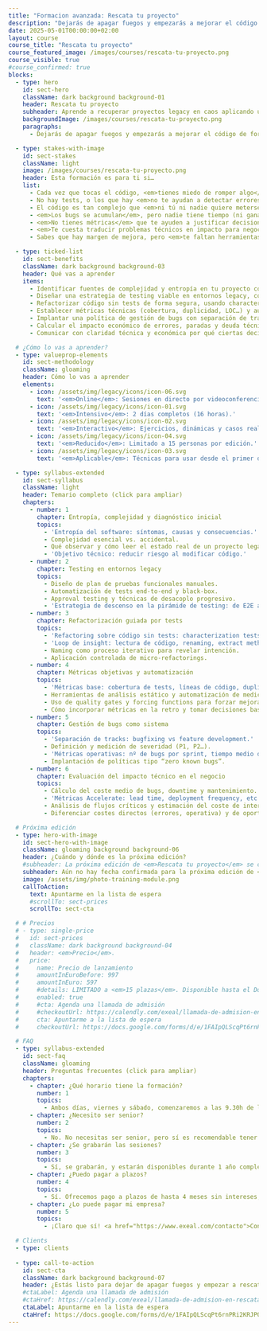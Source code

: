 ```yaml
---
title: "Formacion avanzada: Rescata tu proyecto"
description: "Dejarás de apagar fuegos y empezarás a mejorar el código de forma segura, paso a paso, con métricas objetivas y decisiones basadas en datos reales."
date: 2025-05-01T00:00:00+02:00
layout: course
course_title: "Rescata tu proyecto"
course_featured_image: /images/courses/rescata-tu-proyecto.png
course_visible: true
#course_confirmed: true
blocks:
  - type: hero
    id: sect-hero
    className: dark background background-01
    header: Rescata tu proyecto
    subheader: Aprende a recuperar proyectos legacy en caos aplicando una estrategia de testing, refactorización y gestión de deuda técnica.
    backgroundImage: /images/courses/rescata-tu-proyecto.png
    paragraphs:
      - Dejarás de apagar fuegos y empezarás a mejorar el código de forma segura, paso a paso, con métricas objetivas y decisiones basadas en datos reales.

  - type: stakes-with-image
    id: sect-stakes
    className: light
    image: /images/courses/rescata-tu-proyecto.png
    header: Esta formación es para ti si…
    list:
      - Cada vez que tocas el código, <em>tienes miedo de romper algo</em>.
      - No hay tests, o los que hay <em>no te ayudan a detectar errores reales</em>.
      - El código es tan complejo que <em>ni tú ni nadie quiere meterse ahí</em>.
      - <em>Los bugs se acumulan</em>, pero nadie tiene tiempo (ni ganas) de resolverlos.
      - <em>No tienes métricas</em> que te ayuden a justificar decisiones técnicas.
      - <em>Te cuesta traducir problemas técnicos en impacto para negocio</em>.
      - Sabes que hay margen de mejora, pero <em>te faltan herramientas y apoyo para empezar.</em>

  - type: ticked-list
    id: sect-benefits
    className: dark background background-03
    header: Qué vas a aprender
    items:
      - Identificar fuentes de complejidad y entropía en tu proyecto con criterios técnicos claros.
      - Diseñar una estrategia de testing viable en entornos legacy, combinando tests manuales, end-to-end y approval testing.
      - Refactorizar código sin tests de forma segura, usando characterization tests y refactoring incremental.
      - Establecer métricas técnicas (cobertura, duplicidad, LOC…) y automatizar su recogida para tomar decisiones basadas en datos.
      - Implantar una política de gestión de bugs con separación de tracks, prioridades claras y métricas operativas.
      - Calcular el impacto económico de errores, paradas y deuda técnica en términos de costes reales y oportunidad.
      - Comunicar con claridad técnica y económica por qué ciertas decisiones son necesarias para la sostenibilidad del proyecto.

  # ¿Cómo lo vas a aprender?
  - type: valueprop-elements
    id: sect-methodology
    className: gloaming
    header: Cómo lo vas a aprender
    elements:
      - icon: /assets/img/legacy/icons/icon-06.svg
        text: '<em>Online</em>: Sesiones en directo por videoconferencia.'
      - icon: /assets/img/legacy/icons/icon-01.svg
        text: '<em>Intensivo</em>: 2 días completos (16 horas).'
      - icon: /assets/img/legacy/icons/icon-02.svg
        text: '<em>Interactivo</em>: Ejercicios, dinámicas y casos reales.'
      - icon: /assets/img/legacy/icons/icon-04.svg
        text: '<em>Reducido</em>: Limitado a 15 personas por edición.'
      - icon: /assets/img/legacy/icons/icon-03.svg
        text: '<em>Aplicable</em>: Técnicas para usar desde el primer día.'

  - type: syllabus-extended
    id: sect-syllabus
    className: light
    header: Temario completo (click para ampliar)
    chapters:
      - number: 1
        chapter: Entropía, complejidad y diagnóstico inicial
        topics:
          - 'Entropía del software: síntomas, causas y consecuencias.'
          - Complejidad esencial vs. accidental.
          - Qué observar y cómo leer el estado real de un proyecto legacy.
          - 'Objetivo técnico: reducir riesgo al modificar código.'
      - number: 2
        chapter: Testing en entornos legacy
        topics:
          - Diseño de plan de pruebas funcionales manuales.
          - Automatización de tests end-to-end y black-box.
          - Approval testing y técnicas de desacoplo progresivo.
          - 'Estrategia de descenso en la pirámide de testing: de E2E a unitarios.'
      - number: 3
        chapter: Refactorización guiada por tests
        topics:
          - 'Refactoring sobre código sin tests: characterization tests y golden masters.'
          - 'Loop de insight: lectura de código, renaming, extract method, comentarios.'
          - Naming como proceso iterativo para revelar intención.
          - Aplicación controlada de micro-refactorings.
      - number: 4
        chapter: Métricas objetivas y automatización
        topics:
          - 'Métricas base: cobertura de tests, líneas de código, duplicidad, indentación.'
          - Herramientas de análisis estático y automatización de mediciones.
          - Uso de quality gates y forcing functions para forzar mejoras.
          - Cómo incorporar métricas en la retro y tomar decisiones basadas en datos.
      - number: 5
        chapter: Gestión de bugs como sistema
        topics:
          - 'Separación de tracks: bugfixing vs feature development.'
          - Definición y medición de severidad (P1, P2…).
          - 'Métricas operativas: nº de bugs por sprint, tiempo medio de resolución.'
          - Implantación de políticas tipo “zero known bugs”.
      - number: 6
        chapter: Evaluación del impacto técnico en el negocio
        topics:
          - Cálculo del coste medio de bugs, downtime y mantenimiento.
          - 'Métricas Accelerate: lead time, deployment frequency, etc.'
          - Análisis de flujos críticos y estimación del coste de interrupción.
          - Diferenciar costes directos (errores, operativa) y de oportunidad (features no entregadas).

  # Próxima edición
  - type: hero-with-image
    id: sect-hero-with-image
    className: gloaming background background-06
    header: ¿Cuándo y dónde es la próxima edición?
    #subheader: La próxima edición de <em>Rescata tu proyecto</em> se celebrará <em>online</em> los días <em>viernes 21 y sábado 22 de Noviembre de 2025</em>.
    subheader: Aún no hay fecha confirmada para la próxima edición de <em>Rescata tu proyecto</em>, pero puedes apuntarte a la lista de espera para enterarte antes que nadie cuando abramos plazas.
    image: /assets/img/photo-training-module.png
    callToAction:
      text: Apuntarme en la lista de espera
      #scrollTo: sect-prices
      scrollTo: sect-cta

  # # Precios
  # - type: single-price
  #   id: sect-prices
  #   className: dark background background-04
  #   header: <em>Precio</em>.
  #   price:
  #     name: Precio de lanzamiento
  #     amountInEuroBefore: 997
  #     amountInEuro: 597
  #     #details: LIMITADO a <em>15 plazas</em>. Disponible hasta el Domingo 9/11/2025, 23:59 o <em>hasta agotar</em>.
  #     enabled: true
  #     #cta: Agenda una llamada de admisión
  #     #checkoutUrl: https://calendly.com/exeal/llamada-de-admision-en-rescata-tu-proyecto
  #     cta: Apuntarme a la lista de espera
  #     checkoutUrl: https://docs.google.com/forms/d/e/1FAIpQLScqPt6rnPRi2KRJPQbFRnjUdJf1xB3PahsUhIWrpT4Ux2O0JA/viewform?usp=dialog

  # FAQ
  - type: syllabus-extended
    id: sect-faq
    className: gloaming
    header: Preguntas frecuentes (click para ampliar)
    chapters:
      - chapter: ¿Qué horario tiene la formación?
        number: 1
        topics:
          - Ambos días, viernes y sábado, comenzaremos a las 9.30h de la mañana (horario de España peninsular). La formación se prolongará hasta las 19h de la tarde, aproximadamente. Habrá un espacio de 1:30h para comer, y pausas de 15 minutos a lo largo de la mañana y la tarde.
      - chapter: ¿Necesito ser senior?
        number: 2
        topics:
          - No. No necesitas ser senior, pero sí es recomendable tener cierta experiencia real desarrollando software. El enfoque es práctico y avanzado, pero accesible para cualquier developer que ya trabaje o haya trabajado en proyectos de verdad.
      - chapter: ¿Se grabarán las sesiones?
        number: 3
        topics:
          - Sí, se grabarán, y estarán disponibles durante 1 año completo para que puedas consultarlas cuando quieras.
      - chapter: ¿Puedo pagar a plazos?
        number: 4
        topics:
          - Sí. Ofrecemos pago a plazos de hasta 4 meses sin intereses, para que puedas ajustar la inversión a tus necesidades. <a href="https://www.exeal.com/contacto">Contacta con nosotros directamente</a> para financiar la compra.
      - chapter: ¿Lo puede pagar mi empresa?
        number: 5
        topics:
          - ¡Claro que sí! <a href="https://www.exeal.com/contacto">Contacta con nosotros directamente</a> y le facilitaremos a tu empresa la forma de pago y factura correspondiente.

  # Clients
  - type: clients
  
  - type: call-to-action
    id: sect-cta
    className: dark background background-07
    header: ¿Estás listo para dejar de apagar fuegos y empezar a rescatar tu proyecto con datos, estrategia y confianza?
    #ctaLabel: Agenda una llamada de admisión
    #ctaHref: https://calendly.com/exeal/llamada-de-admision-en-rescata-tu-proyecto
    ctaLabel: Apuntarme en la lista de espera
    ctaHref: https://docs.google.com/forms/d/e/1FAIpQLScqPt6rnPRi2KRJPQbFRnjUdJf1xB3PahsUhIWrpT4Ux2O0JA/viewform?usp=dialog
---
```

